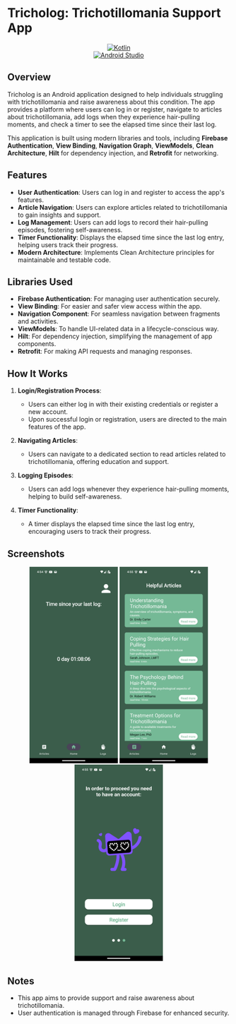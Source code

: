 # Tricholog: Trichotillomania Support App

<div align="center">

[![Kotlin](https://img.shields.io/badge/Kotlin-v2.1.0-1F425F?style=flat&logo=kotlin&logoColor=white)](https://kotlinlang.org)  
[![Android Studio](https://img.shields.io/badge/Android_Studio-3DDC84?style=flat&logo=android-studio&logoColor=white)](https://developer.android.com/studio)

</div>

## Overview

Tricholog is an Android application designed to help individuals struggling with trichotillomania and raise awareness about this condition. The app provides a platform where users can log in or register, navigate to articles about trichotillomania, add logs when they experience hair-pulling moments, and check a timer to see the elapsed time since their last log.

This application is built using modern libraries and tools, including **Firebase Authentication**, **View Binding**, **Navigation Graph**, **ViewModels**, **Clean Architecture**, **Hilt** for dependency injection, and **Retrofit** for networking.

## Features

- **User Authentication**: Users can log in and register to access the app's features.
- **Article Navigation**: Users can explore articles related to trichotillomania to gain insights and support.
- **Log Management**: Users can add logs to record their hair-pulling episodes, fostering self-awareness.
- **Timer Functionality**: Displays the elapsed time since the last log entry, helping users track their progress.
- **Modern Architecture**: Implements Clean Architecture principles for maintainable and testable code.

## Libraries Used

- **Firebase Authentication**: For managing user authentication securely.
- **View Binding**: For easier and safer view access within the app.
- **Navigation Component**: For seamless navigation between fragments and activities.
- **ViewModels**: To handle UI-related data in a lifecycle-conscious way.
- **Hilt**: For dependency injection, simplifying the management of app components.
- **Retrofit**: For making API requests and managing responses.

## How It Works

1. **Login/Registration Process**:
    - Users can either log in with their existing credentials or register a new account.
    - Upon successful login or registration, users are directed to the main features of the app.

2. **Navigating Articles**:
    - Users can navigate to a dedicated section to read articles related to trichotillomania, offering education and support.

3. **Logging Episodes**:
    - Users can add logs whenever they experience hair-pulling moments, helping to build self-awareness.

4. **Timer Functionality**:
    - A timer displays the elapsed time since the last log entry, encouraging users to track their progress.

## Screenshots

<p align="center">
    <img src="docs/images/screenshot_01.png" width="200" alt="Timer">
    <img src="docs/images/screenshot_02.png" width="200" alt="Articles">
    <img src="docs/images/screenshot_03.png" width="200" alt="Auth Page">
</p>

## Notes

- This app aims to provide support and raise awareness about trichotillomania.
- User authentication is managed through Firebase for enhanced security.